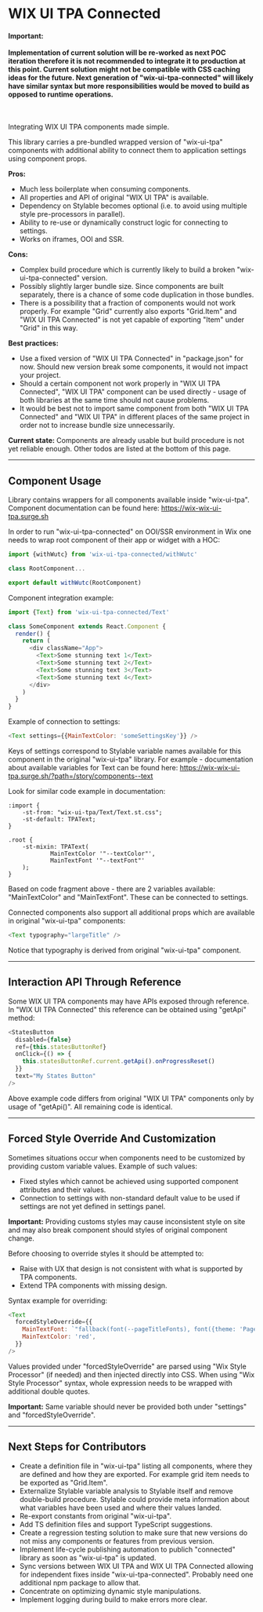 # WIX UI TPA Connected


#### Important: <br /><br /> Implementation of current solution will be re-worked as next POC iteration therefore it is not recommended to integrate it to production at this point. Current solution might not be compatible with CSS caching ideas for the future. Next generation of "wix-ui-tpa-connected" will likely have similar syntax but more responsibilities would be moved to build as opposed to runtime operations.
<br />

Integrating WIX UI TPA components made simple.

This library carries a pre-bundled wrapped version of "wix-ui-tpa" components with additional ability to connect them to application settings using component props.

**Pros:**
* Much less boilerplate when consuming components.
* All properties and API of original "WIX UI TPA" is available.
* Dependency on Stylable becomes optional (i.e. to avoid using multiple style pre-processors in parallel).
* Ability to re-use or dynamically construct logic for connecting to settings.
* Works on iframes, OOI and SSR.

**Cons:**
* Complex build procedure which is currently likely to build a broken "wix-ui-tpa-connected" version.
* Possibly slightly larger bundle size. Since components are built separately, there is a chance of some code duplication in those bundles.
* There is a possibility that a fraction of components would not work properly. For example "Grid" currently also exports "Grid.Item" and "WIX UI TPA Connected" is not yet capable of exporting "Item" under "Grid" in this way.

**Best practices:**
* Use a fixed version of "WIX UI TPA Connected" in "package.json" for now. Should new version break some components, it would not impact your project.
* Should a certain component not work properly in "WIX UI TPA Connected", "WIX UI TPA" component can be used directly - usage of both libraries at the same time should not cause problems.
* It would be best not to import same component from both "WIX UI TPA Connected" and "WIX UI TPA" in different places of the same project in order not to increase bundle size unnecessarily.

**Current state:**
Components are already usable but build procedure is not yet reliable enough. Other todos are listed at the bottom of this page.

---

## Component Usage

Library contains wrappers for all components available inside "wix-ui-tpa". Component documentation can be found here:
https://wix-wix-ui-tpa.surge.sh

In order to run "wix-ui-tpa-connected" on OOI/SSR environment in Wix one needs to wrap root component of their app or widget with a HOC:

```javascript
import {withWutc} from 'wix-ui-tpa-connected/withWutc'

class RootComponent...

export default withWutc(RootComponent)
```

Component integration example:

```javascript
import {Text} from 'wix-ui-tpa-connected/Text'

class SomeComponent extends React.Component {
  render() {
    return (
      <div className="App">
        <Text>Some stunning text 1</Text>
        <Text>Some stunning text 2</Text>
        <Text>Some stunning text 3</Text>
        <Text>Some stunning text 4</Text>
      </div>
    )
  }
}
```

Example of connection to settings:

```javascript
<Text settings={{MainTextColor: 'someSettingsKey'}} />
```

Keys of settings correspond to Stylable variable names available for this component in the original "wix-ui-tpa" library. For example - documentation about available variables for Text can be found here:
https://wix-wix-ui-tpa.surge.sh/?path=/story/components--text

Look for similar code example in documentation:

```
:import {
    -st-from: "wix-ui-tpa/Text/Text.st.css";
    -st-default: TPAText;
}

.root {
    -st-mixin: TPAText(
            MainTextColor '"--textColor"',
            MainTextFont '"--textFont"'
    );
}
```

Based on code fragment above - there are 2 variables available: "MainTextColor" and "MainTextFont". These can be connected to settings.

Connected components also support all additional props which are available in original "wix-ui-tpa" components:

```javascript
<Text typography="largeTitle" />
```

Notice that typography is derived from original "wix-ui-tpa" component.

---

## Interaction API Through Reference

Some WIX UI TPA components may have APIs exposed through reference. In "WIX UI TPA Connected" this reference can be obtained using "getApi" method:

```javascript
<StatesButton
  disabled={false}
  ref={this.statesButtonRef}
  onClick={() => {
    this.statesButtonRef.current.getApi().onProgressReset()
  }}
  text="My States Button"
/>
```

Above example code differs from original "WIX UI TPA" components only by usage of "getApi()". All remaining code is identical.

---

## Forced Style Override And Customization

Sometimes situations occur when components need to be customized by providing custom variable values. Example of such values:

- Fixed styles which cannot be achieved using supported component attributes and their values.
- Connection to settings with non-standard default value to be used if settings are not yet defined in settings panel.

**Important:** Providing customs styles may cause inconsistent style on site and may also break component should styles of original component change.

Before choosing to override styles it should be attempted to:

- Raise with UX that design is not consistent with what is supported by TPA components.
- Extend TPA components with missing design.

Syntax example for overriding:

```javascript
<Text
  forcedStyleOverride={{
    MainTextFont: `"fallback(font(--pageTitleFonts), font({theme: 'Page-title', size: '26px'}))"`,
    MainTextColor: 'red',
  }}
/>
```

Values provided under "forcedStyleOverride" are parsed using "Wix Style Processor" (if needed) and then injected directly into CSS. When using "Wix Style Processor" syntax, whole expression needs to be wrapped with additional double quotes.

**Important:** Same variable should never be provided both under "settings" and "forcedStyleOverride".

---

## Next Steps for Contributors

- Create a definition file in "wix-ui-tpa" listing all components, where they are defined and how they are exported. For example grid item needs to be exported as "Grid.Item".
- Externalize Stylable variable analysis to Stylable itself and remove double-build procedure. Stylable could provide meta information about what variables have been used and where their values landed.
- Re-export constants from original "wix-ui-tpa".
- Add TS definition files and support TypeScript suggestions.
- Create a regression testing solution to make sure that new versions do not miss any components or features from previous version.
- Implement life-cycle publishing automation to publich "connected" library as soon as "wix-ui-tpa" is updated.
- Sync versions between WIX UI TPA and WIX UI TPA Connected allowing for independent fixes inside "wix-ui-tpa-connected". Probably need one additional npm package to allow that.
- Concentrate on optimizing dynamic style manipulations.
- Implement logging during build to make errors more clear.
